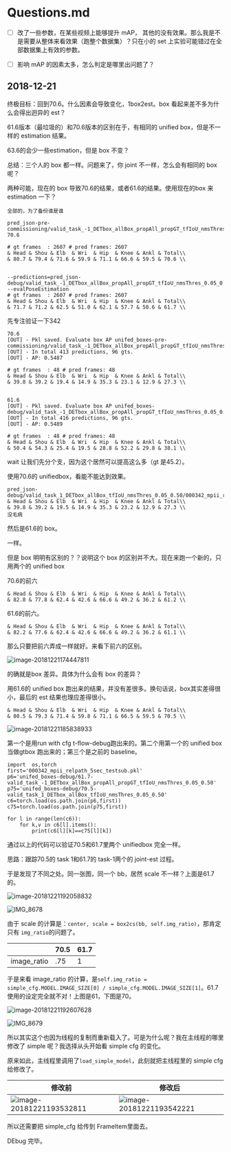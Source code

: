  # Questions.md

- [ ] 改了一些参数，在某些视频上能够提升 mAP， 其他的没有效果。那么我是不是需要从整体来看效果（跑整个数据集）？只在小的 set 上实验可能错过在全部数据集上有效的参数。
- [ ] 影响 mAP 的因素太多，怎么判定是哪里出问题了？



## 2018-12-21

终极目标：回到70.6。什么因素会导致变化，1box2est。box 看起来差不多为什么会得出迥异的 est？

61.6版本（最垃圾的）和70.6版本的区别在于，有相同的 unified box，但是不一样的 estimation 结果。

63.6的会少一些estimation，但是 box 不变？

总结：三个人的 box 都一样。问题来了，你 joint 不一样，怎么会有相同的 box 呢？

两种可能，现在的 box 导致70.6的结果，或者61.6的结果。使用现在的box 来 estimation 一下？

```
全部的，为了备份谁是谁

pred_json-pre-commissioning/valid_task_-1_DETbox_allBox_propAll_propGT_tfIoU_nmsThres_0.05_0.5-70.6

# gt frames  : 2607 # pred frames: 2607
& Head & Shou & Elb  & Wri  & Hip  & Knee & Ankl & Total\\
& 80.7 & 79.4 & 71.6 & 59.9 & 71.1 & 66.6 & 59.5 & 70.6 \\


--predictions=pred_json-debug/valid_task_-1_DETbox_allBox_propAll_propGT_tfIoU_nmsThres_0.05_0.50/ --evalPoseEstimation
# gt frames  : 2607 # pred frames: 2607
& Head & Shou & Elb  & Wri  & Hip  & Knee & Ankl & Total\\
& 71.7 & 71.2 & 62.5 & 51.0 & 62.1 & 57.7 & 50.6 & 61.7 \\
```





先专注验证一下342

```
70.6
[OUT] - Pkl saved. Evaluate box AP unifed_boxes-pre-commissioning/valid_task_-1_DETbox_allBox_propAll_propGT_tfIoU_nmsThres_0.05_0.5
[OUT] - In total 413 predictions, 96 gts.
[OUT] - AP: 0.5487

# gt frames  : 48 # pred frames: 48
& Head & Shou & Elb  & Wri  & Hip  & Knee & Ankl & Total\\
& 39.8 & 39.2 & 19.4 & 14.9 & 35.3 & 23.1 & 12.9 & 27.3 \\


61.6
[OUT] - Pkl saved. Evaluate box AP unifed_boxes-debug/valid_task_-1_DETbox_allBox_propAll_propGT_tfIoU_nmsThres_0.05_0.50
[OUT] - In total 416 predictions, 96 gts.
[OUT] - AP: 0.5489

# gt frames  : 48 # pred frames: 48
& Head & Shou & Elb  & Wri  & Hip  & Knee & Ankl & Total\\
& 50.4 & 54.3 & 25.4 & 19.5 & 28.8 & 52.2 & 29.8 & 38.1 \\
```

wait 让我们先分个支，因为这个居然可以提高这么多（gt 是45.2）。

使用70.6的 unifiedbox，看能不能达到效果。

```
pred_json-debug/valid_task_1_DETbox_allBox_tfIoU_nmsThres_0.05_0.50/000342_mpii_relpath_5sec_testsub.json
& Head & Shou & Elb  & Wri  & Hip  & Knee & Ankl & Total\\
& 39.8 & 39.2 & 19.5 & 14.9 & 35.3 & 23.2 & 12.9 & 27.3 \\
没毛病
```

然后是61.6的 box。

一样。

但是 box 明明有区别的？？说明这个 box 的区别并不大。现在来跑一个新的，只用两个的 unified box

70.6的前六

```
& Head & Shou & Elb  & Wri  & Hip  & Knee & Ankl & Total\\
& 82.8 & 77.8 & 62.4 & 42.6 & 66.6 & 49.2 & 36.2 & 61.2 \\
```

61.6的前六。

```
& Head & Shou & Elb  & Wri  & Hip  & Knee & Ankl & Total\\
& 82.2 & 77.6 & 62.4 & 42.6 & 66.6 & 49.2 & 36.2 & 61.1 \\
```

那么只要把前六弄成一样就好。来看下前六的区别。

![image-20181221174447811](assets/image-20181221174447811.png)

的确就是box 差异。具体为什么会有 box 的差异？

用61.6的 unified box 跑出来的结果，并没有差很多。换句话说，box其实差得很小，最后的 est 结果也理应差得很小。

```
& Head & Shou & Elb  & Wri  & Hip  & Knee & Ankl & Total\\
& 80.5 & 79.3 & 71.4 & 59.8 & 71.1 & 66.5 & 59.5 & 70.5 \\
```

![image-20181221185838933](assets/image-20181221185838933.png)

第一个是用run with cfg t-flow-debug跑出来的。第二个用第一个的 unified box 当做gtbox 跑出来的；第三个是之前的 baseline。

```
import  os,torch
first='000342_mpii_relpath_5sec_testsub.pkl'
p6='unifed_boxes-debug/61.7-valid_task_-1_DETbox_allBox_propAll_propGT_tfIoU_nmsThres_0.05_0.50'
p75='unifed_boxes-debug/70.5-valid_task_1_DETbox_allBox_tfIoU_nmsThres_0.05_0.50'
c6=torch.load(os.path.join(p6,first))
c75=torch.load(os.path.join(p75,first))

for l in range(len(c6)):
    for k,v in c6[l].items():
        print(c6[l][k]==c75[l][k])

```

通过以上的代码可以验证70.5和61.7里两个 unifiedbox 完全一样。

思路：跟踪70.5的 task 1和61.7的 task-1两个的 joint-est 过程。

于是发现了不同之处。同一张图，同一个 bb，居然 scale 不一样？上面是61.7的。

![image-20181221192058832](assets/image-20181221192058832.png)

![IMG_8678](assets/IMG_8678.PNG)

由于 scale 的计算是：`center, scale = box2cs(bb, self.img_ratio)`，那肯定只有 `img_ratio`的问题了。

| | 70.5 |  61.7     |
| ---- | ---- | ---- |
| image_ratio | .75 | 1 |

于是来看 image_ratio 的计算，是`self.img_ratio = simple_cfg.MODEL.IMAGE_SIZE[0] / simple_cfg.MODEL.IMAGE_SIZE[1]`。61.7使用的设定完全就不对！上图是61，下图是70。

![image-20181221192607628](assets/image-20181221192607628.png)

![IMG_8679](assets/IMG_8679.PNG)

所以其实这个也因为线程的复制而重新载入了。可是为什么呢？我在主线程的哪里修改了 simple 呢？我选择从头开始看 simple cfg 的变化。

原来如此，主线程里调用了`load_simple_model`，此刻就把主线程里的 simple cfg 给修改了。

| 修改前                                                       | 修改后                                                       |
| ------------------------------------------------------------ | ------------------------------------------------------------ |
| ![image-20181221193532811](assets/image-20181221193532811.png) | ![image-20181221193542221](assets/image-20181221193542221.png) |

所以还需要把 simple_cfg 给传到 FrameItem里面去。

DEbug 完毕。